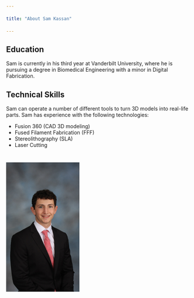 ```yaml
---

title: "About Sam Kassan"

---
```


## Education

Sam is currently in his third year at Vanderbilt University, where he is pursuing a degree in Biomedical Engineering with a minor in Digital Fabrication.

## Technical Skills

Sam can operate a number of different tools to turn 3D models into real-life parts. Sam has experience with the following technologies:

* Fusion 360 (CAD 3D modeling)
* Fused Filament Fabrication (FFF)
* Stereolithography (SLA)
* Laser Cutting

# <img src="../assets/img/Composite.jpg" alt="Sam Kassan" style="width:200px;">

